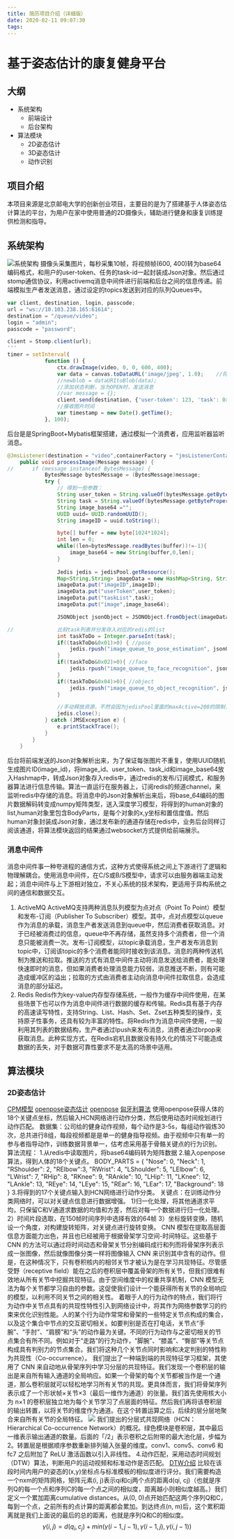 ```yaml
---
title: 简历项目介绍（详细版）
date: 2020-02-11 09:07:30
tags:
---
```


# 基于姿态估计的康复健身平台
## 大纲
* 系统架构
    * 前端设计
    * 后台架构
* 算法模块
    * 2D姿态估计
    * 3D姿态估计
    * 动作识别

## 项目介绍
本项目来源是北京邮电大学的创新创业项目，主要目的是为了搭建基于人体姿态估计算法的平台，为用户在家中使用普通的2D摄像头，辅助进行健身和康复训练提供检测和指导。

## 系统架构
![系统架构](/images/system.jpg)
摄像头采集图片，每秒采集10帧，将视频帧(600, 400)转为base64编码格式，和用户的user-token、任务的task-id一起封装成Json对象。然后通过stomp通信协议，利用activemq消息中间件进行前端和后台之间的信息传递。前端模拟生产者发送消息，通过设定的topics发送到对应的队列Queues中。
```Javascript
var client, destination, login, passcode;
url = "ws://10.103.238.165:61614";
destination = "/queue/video";
login = "admin";
passcode = "password";

client = Stomp.client(url);
'''
timer = setInterval(
            function () {
                ctx.drawImage(video, 0, 0, 600, 400);
                var data = canvas.toDataURL('image/jpeg', 1.0);    //将获取到的图像转换为base64编码
                //newblob = dataURItoBlob(data);
                //添加状态判断，当为OPEN时，发送消息
                //var message = {};
                client.send(destination, {'user-token': 123, 'task': 0x01}, data);//发送消息, 0x02 -> 0000 0010
                //接收图片时间
                var timestamp = new Date().getTime();
            }, 100);
```
后台是是SpringBoot+Mybatis框架搭建，通过模拟一个消费者，应用监听器监听消息。
```Java
@JmsListener(destination = "video",containerFactory = "jmsListenerContainerQueue")
    public void processImage(Message message) {
//      if (message instanceof BytesMessage) {
            BytesMessage bytesMessage = (BytesMessage)message;
            try {
                // 得到一些参数：
                String user_token = String.valueOf(bytesMessage.getByteProperty("user-token"));  // user-token
                String task = String.valueOf(bytesMessage.getByteProperty("task"));               // task
                String image_base64 ="";                                            // origin image
                UUID uuid= UUID.randomUUID();
                String imageID = uuid.toString();                                   // imageID

                byte[] buffer = new byte[1024*1024];
                int len = 0;
                while((len=bytesMessage.readBytes(buffer))!=-1){
                    image_base64 = new String(buffer,0,len);
                }
                
                Jedis jedis = jedisPool.getResource();
                Map<String,String> imageData = new HashMap<String, String>();
                imageData.put("imageID",imageID);
                imageData.put("userToken",user_token);
                imageData.put("taskList",task);
                imageData.put("image",image_base64);

                JSONObject jsonObject = JSONObject.fromObject(imageData);

//              比较task列表并分发存入对应的redis的list
                int taskToDo = Integer.parseInt(task);
                if((taskToDo&0x01)>0) { //pose
                    jedis.rpush("image_queue_to_pose_estimation", jsonObject.toString());
                }
                if((taskToDo&0x02)>0){ //face
                    jedis.rpush("image_queue_to_face_recognition", jsonObject.toString());
                }
                if((taskToDo&0x04)>0){ //object
                    jedis.rpush("image_queue_to_object_recognition", jsonObject.toString());
                }

                //手动释放资源，不然会因为jedisPool里面的maxActive=200的限制，只能创建200个jedis资源。
                jedis.close();
            } catch (JMSException e) {
                e.printStackTrace();
            }
        }
    }
```
后台将前端发送的Json对象解析出来，为了保证每张图片不重复，使用UUID随机生成图片ID(image_id)，将image_id、user_token、task_id和image_base64放入Hashmap中，转成Json对象存入redis中，通过redis的发布/订阅模式，和服务器算法进行信息传输。算法一直运行在服务器上，订阅redis的频道channel，来监听redis中存储的消息。将消息中的Json对象解析出来后，将base_64编码的图片数据解码转变成numpy矩阵类型，送入深度学习模型，将得到的human对象的list,human对象里包含BodyParts，是每个对象的x,y坐标和置信度值。然后human对象封装成Json对象，通过发布新的通道存储在redis中，业务后台同样订阅该通道，将算法模块返回的结果通过websocket方式提供给前端展示。

### 消息中间件
消息中间件事一种夸进程的通信方式，这种方式使得系统之间上下游进行了逻辑和物理解耦合。使用消息中间件，在C/S或B/S模型中，请求可以由服务器端主动发起；消息中间件与上下游相对独立，不关心系统的技术架构，更适用于异构系统之间的通信和数据交互。
1. ActiveMQ
ActiveMQ支持两种消息队列模型为点对点（Point To Point）模型和发布-订阅（Publisher To Subscriber）模型。其中，点对点模型以queue作为消息的承载，消息生产者发送消息到queue中，然后消费者获取消息。对于已经被消费过的信息，queue中不再存储，虽然支持多个消费者，但一个消息只能被消费一次。发布-订阅模型，以topic承载消息，生产者发布消息到topic中，订阅该topic的多个消费者能同时接收到该消息。消息的两种传送机制为推送和拉取。推送的方式有消息中间件主动将消息发送给消费者，能处理快速即时的消息，但如果消费者处理消息能力较弱，消息推送不断，则有可能造成缓冲区的溢出；拉取的方式由消费者主动向消息中间件拉取信息，会造成消息的部分延迟。
2. Redis
Redis作为key-value内存型存储系统，一般作为缓存中间件使用，在某些场景下也可以作为消息中间件进行数据的缓存和传输。Redis具有基于内存的高速读写特性，支持String、List、Hash、Set、Zset五种类型的操作，支持原子性事务，还具有较为丰富的特性。将Redis作为消息中间件使用，一般利用其列表的数据结构，生产者通过Ipush来发布消息，消费者通过brpop来获取消息。此种实现方式，在Redis宕机且数据没有持久化的情况下可能造成数据的丢失，对于数据可靠性要求不是太高的场景中适用。

## 算法模块
### 2D姿态估计
[CPM模型](https://blog.csdn.net/zziahgf/article/details/79643752)
[openpose姿态估计](https://blog.csdn.net/htt789/article/details/80283370)
[openpose](https://zhuanlan.zhihu.com/p/66803058)
[匈牙利算法](https://blog.csdn.net/young__fan/article/details/90719285)
使用openpose获得人体的18个关键点坐标，然后输入HCN网络进行动作分类，然后使用动态时间规划进行动作匹配。
数据集：公司给的健身动作视频，每个动作是3-5s，每组动作锻炼30次，总共进行8组，每段视频都是是单一的健身指导视频。由于视频中只有单一的参与者指导动作，训练数据背景单一，估考虑采用基于骨骼关键点的行为识别。
算法流程：
1.从redis中读取图片，将base64编码转为矩阵数据
2.输入openpose算法，得到人体的18个关键点。
BODY_PARTS = { "Nose": 0, "Neck": 1, "RShoulder": 2, "RElbow":3, "RWrist": 4, "LShoulder": 5, "LElbow": 6, "LWrist": 7, "RHip": 8, "RKnee": 9, "RAnkle": 10, "LHip": 11, "LKnee": 12, "LAnkle": 13, "REye": 14, "LEye": 15, "REar": 16, "LEar": 17, "Background": 18 }
3.将得到的17个关键点输入到HCN网络进行动作分类。
关键点：在训练动作分类网络时，可以对关键点信息进行数据增强。
1)归一化处理，将其他通道求平均，只保留C和V通道求数据的均值和方差，然后对每一个数据进行归一化处理。
2）时间片段选取，在150帧时间序列中选择有效的64帧
3）坐标旋转变换，随机设一个角度，对构建旋转矩阵，对关键点进行旋转变换。
CNN 模型在提取高层面信息方面能力出色，并且也已经被用于根据骨架学习空间-时间特征。这些基于 CNN 的方法可以通过将时间动态和骨架关节分别编码成行和列而将骨架序列表示成一张图像，然后就像图像分类一样将图像输入 CNN 来识别其中含有的动作。但是，在这种情况下，只有卷积核内的相邻关节才被认为是在学习共现特征。尽管感受野（receptive field）能在之后的卷积层中覆盖骨架的所有关节，但我们很难有效地从所有关节中挖掘共现特征。由于空间维度中的权重共享机制，CNN 模型无法为每个关节都学习自由的参数。这促使我们设计一个能获得所有关节的全局响应的模型，以利用不同关节之间的相关性。
着眼于人的行为动作的特点，我们将行为动作中关节点具有的共现性特性引入到网络设计中，将其作为网络参数学习的约束来优化识别性能。人的某个行为动作常常和骨架的一些特定关节点构成的集合，以及这个集合中节点的交互密切相关。如要判别是否在打电话，关节点“手腕”、“手肘”、“肩膀”和“头”的动作最为关键。不同的行为动作与之密切相关的节点集合有所不同。例如对于“走路”的行为动作，“脚腕”、“膝盖”、“臀部”等关节点构成具有判别力的节点集合。我们将这种几个关节点同时影响和决定判别的特性称为共现性（Co-occurrence）。
我们提出了一种端到端的共现特征学习框架，其使用了 CNN 来自动地从骨架序列中学习分层的共现特征。我们发现一个卷积层的输出是来自所有输入通道的全局响应。如果一个骨架的每个关节都被当作是一个通道，那么卷积层就可以轻松地学习所有关节的共现。更具体而言，我们将骨架序列表示成了一个形状帧×关节×3（最后一维作为通道）的张量。我们首先使用核大小为 n×1 的卷积层独立地为每个关节学习了点层面的特征。然后我们再将该卷积层的输出转置，以将关节的维度作为通道。在这个转置运算之后，后续的层分层地聚合来自所有关节的全局特征。
![](/images/HCN.jpg)
我们提出的分层式共现网络（HCN：Hierarchical Co-occurrence Network）的概况。绿色模块是卷积层，其中最后一维表示输出通道的数量。后面的「/2」表示卷积之后附带的最大池化层，步幅为 2。转置层是根据顺序参数重新排列输入张量的维度。conv1、conv5、conv6 和 fc7 之后附加了 ReLU 激活函数以引入非线性。
4.动作匹配，采用动态时间规划（DTW）算法，判断用户的运动视频和标准动作是否匹配。
[DTW介绍](https://zhuanlan.zhihu.com/p/32849741)
比较在该段时间内用户的姿态的(x,y)坐标点与标准模板的相似度进行评分。我们需要构造一个nxm的矩阵网格，矩阵元素(i, j)表示qi和cj两个点的距离d(qi, cj)（也就是序列Q的每一个点和序列C的每一个点之间的相似度，距离越小则相似度越高。）我们定义一个累加距离cumulative distances。从(0, 0)点开始匹配这两个序列Q和C，每到一个点，之前所有的点计算的距离都会累加。到达终点(n, m)后，这个累积距离就是我们上面说的最后的总的距离，也就是序列Q和C的相似度。
$$\gamma(i,j)=d(q_i,c_j)+min(\gamma(i-1,j-1),\gamma(i-1,j),\gamma(i,j-1))$$